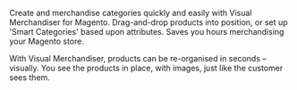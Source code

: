 Create and merchandise categories quickly and easily with Visual Merchandiser for Magento.
Drag-and-drop products into position, or set up 'Smart Categories' based upon attributes.
Saves you hours merchandising your Magento store.

With Visual Merchandiser, products can be re-organised in seconds – visually.
You see the products in place, with images, just like the customer sees them.